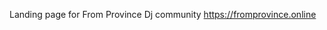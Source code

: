 Landing page for From Province Dj community <a href="https://fromprovince.online" target="_blank">https://fromprovince.online</a>